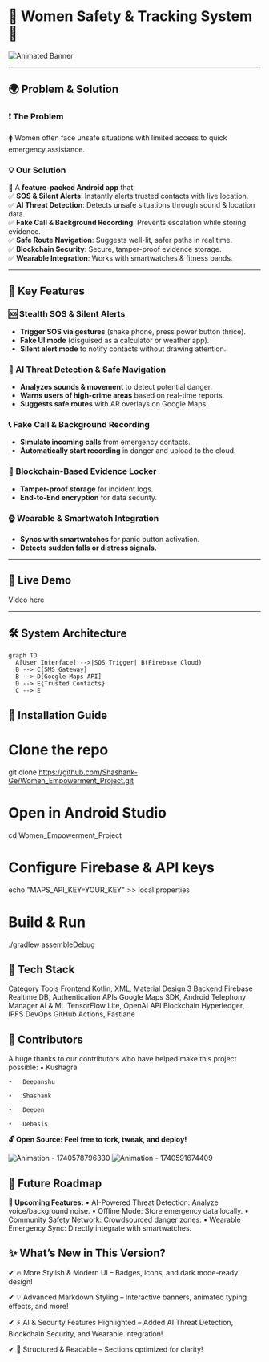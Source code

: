 # 🔐 Women Safety & Tracking System 🚨  
![Animated Banner](https://readme-typing-svg.demolab.com?font=Fira+Code&pause=1000&color=FF69B4&width=800&lines=Empowering+Women+Through+Real-Time+Safety+Solutions;Built+with+❤️+and+Kotlin+on+Android+Studio;SOS+%7C+Live+Tracking+%7C+Fake+Call+%7C+Firebase+Integration)


---

## 🌍 **Problem & Solution**  
### ❗ The Problem  
🚺 Women often face unsafe situations with limited access to quick emergency assistance.  

### 💡 Our Solution  
🚀 A **feature-packed Android app** that:  
✅ **SOS & Silent Alerts**: Instantly alerts trusted contacts with live location.  
✅ **AI Threat Detection**: Detects unsafe situations through sound & location data.  
✅ **Fake Call & Background Recording**: Prevents escalation while storing evidence.  
✅ **Safe Route Navigation**: Suggests well-lit, safer paths in real time.  
✅ **Blockchain Security**: Secure, tamper-proof evidence storage.  
✅ **Wearable Integration**: Works with smartwatches & fitness bands.  

---

## 🚀 **Key Features**  

### 🆘 Stealth SOS & Silent Alerts  
- **Trigger SOS via gestures** (shake phone, press power button thrice).  
- **Fake UI mode** (disguised as a calculator or weather app).  
- **Silent alert mode** to notify contacts without drawing attention.  

### 📍 AI Threat Detection & Safe Navigation  
- **Analyzes sounds & movement** to detect potential danger.  
- **Warns users of high-crime areas** based on real-time reports.  
- **Suggests safe routes** with AR overlays on Google Maps.  

### 📞 Fake Call & Background Recording  
- **Simulate incoming calls** from emergency contacts.  
- **Automatically start recording** in danger and upload to the cloud.  

### 🔐 Blockchain-Based Evidence Locker  
- **Tamper-proof storage** for incident logs.  
- **End-to-End encryption** for data security.  

### ⌚ Wearable & Smartwatch Integration  
- **Syncs with smartwatches** for panic button activation.  
- **Detects sudden falls or distress signals.**  

---

## 🎥 **Live Demo**  
Video here

---

## 🛠️ **System Architecture**  
```mermaid
graph TD
  A[User Interface] -->|SOS Trigger| B(Firebase Cloud)
  B --> C[SMS Gateway]
  B --> D[Google Maps API]
  D --> E{Trusted Contacts}
  C --> E
  ```

## 🔧 Installation Guide

# Clone the repo
git clone https://github.com/Shashank-Ge/Women_Empowerment_Project.git

# Open in Android Studio
cd Women_Empowerment_Project

# Configure Firebase & API keys
echo "MAPS_API_KEY=YOUR_KEY" >> local.properties

# Build & Run
./gradlew assembleDebug

## 🌈 Tech Stack

Category	Tools
Frontend	Kotlin, XML, Material Design 3
Backend	Firebase Realtime DB, Authentication
APIs	Google Maps SDK, Android Telephony Manager
AI & ML	TensorFlow Lite, OpenAI API
Blockchain	Hyperledger, IPFS
DevOps	GitHub Actions, Fastlane


## 🌟 Contributors

A huge thanks to our contributors who have helped make this project possible:
	•	Kushagra 
 
	•	Deepanshu 
 
	•	Shashank 
 
	•	Deepen 
 
	•	Debasis 

**🔓 Open Source: Feel free to fork, tweak, and deploy!**


![Animation - 1740578796330](https://github.com/user-attachments/assets/d330348f-14e6-461b-b384-7af2ee0dc49d)
![Animation - 1740591674409](https://github.com/user-attachments/assets/13fc5bb1-9cc7-4991-a8f7-c41a075d29d1)

## 🚧 Future Roadmap

**🚀 Upcoming Features:**
	•	AI-Powered Threat Detection: Analyze voice/background noise.
	•	Offline Mode: Store emergency data locally.
	•	Community Safety Network: Crowdsourced danger zones.
	•	Wearable Emergency Sync: Directly integrate with smartwatches.




## ✨ What’s New in This Version?

✔ 🔥 More Stylish & Modern UI – Badges, icons, and dark mode-ready design!

✔ 💡 Advanced Markdown Styling – Interactive banners, animated typing effects, and more!

✔ ⚡ AI & Security Features Highlighted – Added AI Threat Detection, Blockchain Security, and Wearable Integration!

✔ 📜 Structured & Readable – Sections optimized for clarity!
